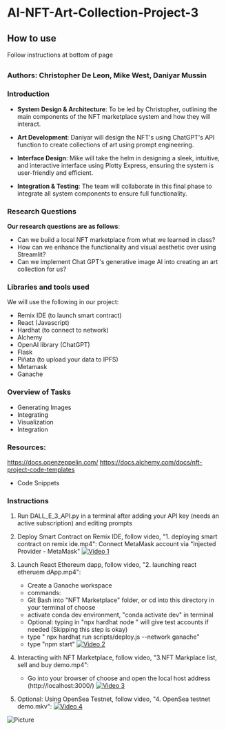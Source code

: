 # AI-NFT-Art-Collection-Project-3

## How to use
Follow instructions at bottom of page
##
### Authors: Christopher De Leon, Mike West, Daniyar Mussin

### Introduction

* **System Design & Architecture**: To be led by Christopher, outlining the main components of the NFT marketplace system and how they will interact.

* **Art Development**:  Daniyar will design the NFT's using ChatGPT's API function to create collections of art using prompt engineering.

* **Interface Design**: Mike will take the helm in designing a sleek, intuitive, and interactive interface using Plotty Express, ensuring the system is user-friendly and efficient.

* **Integration & Testing**: The team will collaborate in this final phase to integrate all system components to ensure full functionality.
  
### Research Questions
**Our research questions are as follows**:
* Can we build a local NFT marketplace from what we learned in class?
* How can we enhance the functionality and visual aesthetic over using Streamlit?
* Can we implement Chat GPT's generative image AI into creating an art collection for us?

### Libraries and tools used
We will use the following in our project:
* Remix IDE (to launch smart contract)
* React (Javascript)
* Hardhat (to connect to network)
* Alchemy
* OpenAI library (ChatGPT)
* Flask
* Piñata (to upload your data to IPFS)
* Metamask
* Ganache

### Overview of Tasks
* Generating Images
* Integrating 
* Visualization
* Integration

### Resources:
https://docs.openzeppelin.com/
https://docs.alchemy.com/docs/nft-project-code-templates
- Code Snippets


### Instructions

1. Run DALL_E_3_API.py in a terminal after adding your API key (needs an active subscription) and editing prompts
   
3. Deploy Smart Contract on Remix IDE, follow video, "1. deploying smart contract on remix ide.mp4":
   Connect MetaMask account via "Injected Provider - MetaMask"
[![Video 1](https://github.com/Chrisdeleon91/AI-NFT-Art-Collection-Project-3/assets/22796940/b2300173-20f0-4cd2-998f-891ca57f5609)](https://www.youtube.com/watch?v=4eIgUi2RgRo "Video 1")

2. Launch React Ethereum dapp, follow video, "2. launching react etheruem dApp.mp4":
   - Create a Ganache workspace
   - commands:
   - Git Bash into "NFT Marketplace" folder, or cd into this directory in your terminal of choose
   - activate conda dev environment, "conda activate dev" in terminal
   - Optional: typing in "npx hardhat node " will give test accounts if needed (Skipping this step is okay)
   - type " npx hardhat run scripts/deploy.js --network ganache"
   - type "npm start"
[![Video 2](https://github.com/Chrisdeleon91/AI-NFT-Art-Collection-Project-3/assets/22796940/4eb29299-9d48-4d96-b0c3-ca3b8f6101a6)](https://www.youtube.com/watch?v=0cLeM9Q-NNM "Video 2")

3. Interacting with NFT Marketplace, follow video, "3.NFT Markplace list, sell and buy demo.mp4":
   - Go into your browser of choose and open the local host address (http://localhost:3000/)
[![Video 3](https://github.com/Chrisdeleon91/AI-NFT-Art-Collection-Project-3/assets/22796940/7814ed4b-c5a4-4845-ac5c-f1ba02c8726f)](https://www.youtube.com/watch?v=Xn2e7hKJZdM "Video 3")

4. Optional: Using OpenSea Testnet, follow video, "4. OpenSea testnet demo.mkv":
[![Video 4](https://github.com/Chrisdeleon91/AI-NFT-Art-Collection-Project-3/assets/22796940/2980eb08-d736-4f59-bdb0-911c5510688e)](https://www.youtube.com/watch?v=3nxnQBoH5zE "Video 4")

![Picture](https://www.columbia.edu/content/themes/custom/columbia/assets/img/cu-header.svg)
